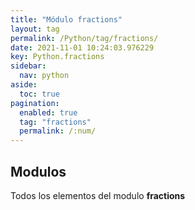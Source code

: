 ```yaml
---
title: "Módulo fractions"
layout: tag
permalink: /Python/tag/fractions/
date: 2021-11-01 10:24:03.976229
key: Python.fractions
sidebar: 
  nav: python
aside: 
  toc: true
pagination: 
  enabled: true
  tag: "fractions"
  permalink: /:num/
---
```


<h2>Modulos</h2>
Todos los elementos del modulo <strong>fractions</strong>
